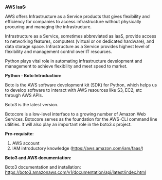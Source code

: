 **AWS IaaS:**

AWS offers Infrastructure as a Service products that gives flexibility and efficiency for companies to access infrastructure without physically procuring and managing the infrastructure.

Infrastructure as a Service, sometimes abbreviated as IaaS, provide access to networking features, computers (virtual or on dedicated hardware), and data storage space. Infrastructure as a Service provides highest level of flexibility and management control over IT resources.

Python plays vital role in automating infrastructure development and management to achieve flexibility and meet speed to market.

**Python - Boto Introduction:**

Boto is the AWS software development kit (SDK) for Python, which helps us to develop software to interact with AWS resources like S3, EC2, etc through AWS APIs.

Boto3 is the latest version.

Botocore is a low-level interface to a growing number of Amazon Web Services. Botocore serves as the foundation for the AWS-CLI command line utilities. It will also play an important role in the boto3.x project.

**Pre-requisite:**
1. AWS account
2. IAM introductory knowledge (https://aws.amazon.com/iam/faas/)

**Boto3 and AWS documentation:**

Boto3 documentation and installation: https://boto3.amazonaws.com/v1/documentation/api/latest/index.html


